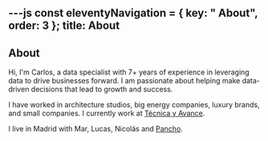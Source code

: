 ---js
const eleventyNavigation = {
	key: "<i class="fa-regular fa-address-card"></i> About",
	order: 3
};
title: About
---
## About

Hi, I'm Carlos, a data specialist with 7+ years of experience in leveraging data to drive businesses forward. I am passionate about helping make data-driven decisions that lead to growth and success. 

I have worked in architecture studios, big energy companies, luxury brands, and small companies. I currently work at <a href="http://tecnicayavance.com">Técnica y Avance</a>.

I live in Madrid with Mar, Lucas, Nicolás and <a href="https://www.carlosrodrigo.com/pancho/">Pancho</a>.
